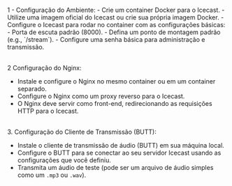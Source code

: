 <html>
 <head>
 </head>
 <body>
   <br /> 1 - Configuração do Ambiente:
  - Crie um container Docker para o Icecast.
  - Utilize uma imagem oficial do Icecast ou crie sua própria imagem Docker.
  - Configure o Icecast para rodar no container com as configurações básicas:
  - Porta de escuta padrão (8000).
  - Defina um ponto de montagem padrão (e.g., `/stream`).
  - Configure uma senha básica para administração e transmissão. <br /> 
  
  
  
  <br /> 2 Configuração do Nginx:
- Instale e configure o Nginx no mesmo container ou em um container separado.
- Configure o Nginx como um proxy reverso para o Icecast.
- O Nginx deve servir como front-end, redirecionando as requisições HTTP para o Icecast.<br /> 


 <br /> 3. Configuração do Cliente de Transmissão (BUTT):
- Instale o cliente de transmissão de áudio (BUTT) em sua máquina local.
- Configure o BUTT para se conectar ao seu servidor Icecast usando as configurações que
  você definiu. 
- Transmita um áudio de teste (pode ser um arquivo de áudio simples como um `.mp3` ou
`.wav`). <br /> 
 </body>
</html>
<img src="" alt="">
<img src=""  alt="">

